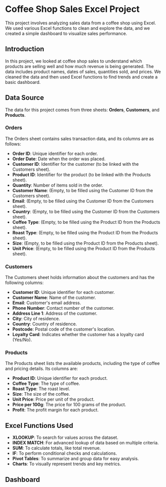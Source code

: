 # Coffee Shop Sales Excel Project
This project involves analyzing sales data from a coffee shop using Excel. We used various Excel functions to clean and explore the data, and we created a simple dashboard to visualize sales performance.

## Introduction
In this project, we looked at coffee shop sales to understand which products are selling well and how much revenue is being generated. The data includes product names, dates of sales, quantities sold, and prices. We cleaned the data and then used Excel functions to find trends and create a basic dashboard.

## Data Source
The data for this project comes from three sheets: **Orders**, **Customers**, and **Products**.

### Orders
The Orders sheet contains sales transaction data, and its columns are as follows:

* **Order ID**: Unique identifier for each order.
* **Order Date**: Date when the order was placed.
* **Customer ID**: Identifier for the customer (to be linked with the Customers sheet).
* **Product ID**: Identifier for the product (to be linked with the Products sheet).
* **Quantity**: Number of items sold in the order.
* **Customer Name**: (Empty, to be filled using the Customer ID from the Customers sheet).
* **Email**: (Empty, to be filled using the Customer ID from the Customers sheet).
* **Country**: (Empty, to be filled using the Customer ID from the Customers sheet).
* **Coffee Type**: (Empty, to be filled using the Product ID from the Products sheet).
* **Roast Type**: (Empty, to be filled using the Product ID from the Products sheet).
* **Size**: (Empty, to be filled using the Product ID from the Products sheet).
* **Unit Price**: (Empty, to be filled using the Product ID from the Products sheet).

### Customers
The Customers sheet holds information about the customers and has the following columns:

* **Customer ID**: Unique identifier for each customer.
* **Customer Name**: Name of the customer.
* **Email**: Customer's email address.
* **Phone Number**: Contact number of the customer.
* **Address Line 1**: Address of the customer.
* **City**: City of residence.
* **Country**: Country of residence.
* **Postcode**: Postal code of the customer's location.
* **Loyalty Card**: Indicates whether the customer has a loyalty card (Yes/No).

### Products
The Products sheet lists the available products, including the type of coffee and pricing details. Its columns are:

* **Product ID**: Unique identifier for each product.
* **Coffee Type**: The type of coffee.
* **Roast Type**: The roast level.
* **Size**: The size of the coffee.
* **Unit Price**: Price per unit of the product.
* **Price per 100g**: The price for 100 grams of the product.
* **Profit**: The profit margin for each product.

## Excel Functions Used

* **XLOOKUP**: To search for values across the dataset.
* **INDEX MATCH**: For advanced lookup of data based on multiple criteria.
* **SUM**: To calculate totals, like total revenue.
* **IF**: To perform conditional checks and calculations.
* **Pivot Tables**: To summarize and group data for easy analysis.
* **Charts**: To visually represent trends and key metrics.

## Dashboard
